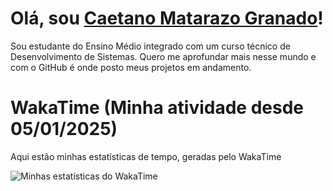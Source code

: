 # Olá, sou [Caetano Matarazo Granado](https://github.com/Caetas123)!

Sou estudante do Ensino Médio integrado com um curso técnico de Desenvolvimento de Sistemas. Quero me aprofundar mais nesse mundo e com o GitHub é onde posto meus projetos em andamento.


# WakaTime (Minha atividade desde 05/01/2025)

Aqui estão minhas estatísticas de tempo, geradas pelo WakaTime

![Minhas estatísticas do WakaTime](https://wakatime.com/share/@Caetas123/b2c5c2d3-1962-4376-8d70-a558f29e174f.svg)
